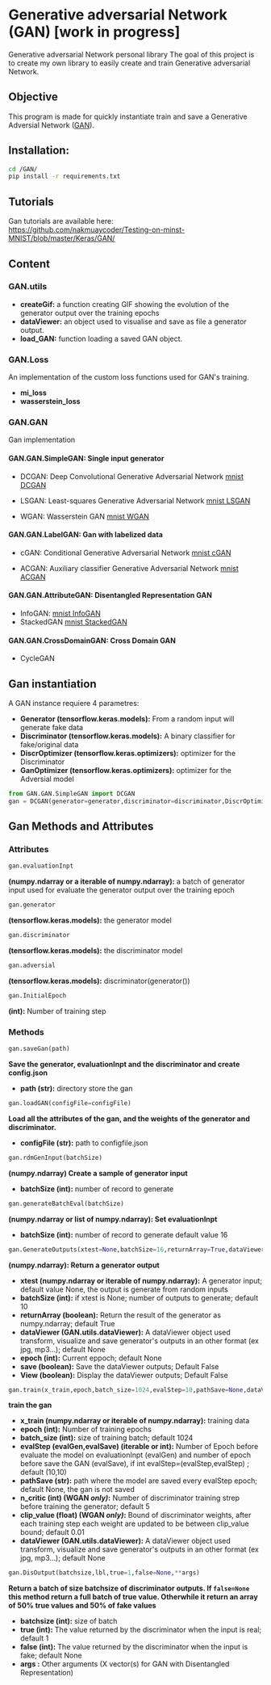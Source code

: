 # Generative adversarial Network (GAN) [work in progress]
Generative adversarial Network personal library
The goal of this project is to create my own library to easily create and train Generative adversarial Network.


## Objective

This program is made for quickly instantiate train and save a Generative Adversial Network ([GAN](https://en.wikipedia.org/wiki/Generative_adversarial_network)).<br>


## Installation:

```bash
cd /GAN/
pip install -r requirements.txt
```

## Tutorials
Gan tutorials are available here:<br>
https://github.com/nakmuaycoder/Testing-on-minst-MNIST/blob/master/Keras/GAN/


## Content

### GAN.utils

- **createGif:** a function creating GIF showing the evolution of the generator output over the training epochs
- **dataViewer:** an object used to visualise and save as file a generator output.
- **load_GAN:** function loading a saved GAN object.

### GAN.Loss

An implementation of the custom loss functions used for GAN's training.
- **mi_loss**
- **wasserstein_loss**

### GAN.GAN
Gan implementation

#### GAN.GAN.SimpleGAN: Single input generator

- DCGAN: Deep Convolutional Generative Adversarial Network [mnist DCGAN](https://github.com/nakmuaycoder/Testing-on-minst-MNIST/blob/master/Keras/GAN/DCGAN-V2.ipynb)

- LSGAN: Least-squares Generative Adversarial Network [mnist LSGAN](https://github.com/nakmuaycoder/Testing-on-minst-MNIST/blob/master/Keras/GAN/LSGAN-V2.ipynb)

- WGAN: Wasserstein GAN [mnist WGAN](https://github.com/nakmuaycoder/Testing-on-minst-MNIST/blob/master/Keras/GAN/WGAN-V2.ipynb)

#### GAN.GAN.LabelGAN: Gan with labelized data

- cGAN: Conditional Generative Adversarial Network [mnist cGAN](https://github.com/nakmuaycoder/Testing-on-minst-MNIST/blob/master/Keras/GAN/cGan-V2.ipynb)

- ACGAN: Auxiliary classifier Generative Adversarial Network [mnist ACGAN](https://github.com/nakmuaycoder/Testing-on-minst-MNIST/blob/master/Keras/GAN/ACGAN-V2.ipynb)

#### GAN.GAN.AttributeGAN: Disentangled Representation GAN

- InfoGAN: [mnist InfoGAN](https://github.com/nakmuaycoder/Testing-on-minst-MNIST/blob/master/Keras/GAN/InfoGAN-V2.ipynb)
- StackedGAN [mnist StackedGAN](https://github.com/nakmuaycoder/Testing-on-minst-MNIST/blob/master/Keras/GAN/StackedGAN-V2.ipynb)

#### GAN.GAN.CrossDomainGAN: Cross Domain GAN
- CycleGAN

## Gan instantiation
A GAN instance requiere 4 parametres:
- **Generator (tensorflow.keras.models):** From a random input will generate fake data
- **Discriminator (tensorflow.keras.models):** A binary classifier for fake/original data
- **DiscrOptimizer (tensorflow.keras.optimizers):** optimizer for the Discriminator
- **GanOptimizer (tensorflow.keras.optimizers):** optimizer for the Adversial model


```python
from GAN.GAN.SimpleGAN import DCGAN
gan = DCGAN(generator=generator,discriminator=discriminator,DiscrOptimizer=RMSprop(lr=2e-4, decay=6e-8),GanOptimizer=RMSprop(lr=1e-4, decay=3e-8))
```


## Gan Methods and Attributes


### Attributes
```python
gan.evaluationInpt
```
**(numpy.ndarray or a iterable of numpy.ndarray):** a batch of generator input used for evaluate the generator output over the training epoch
```python
gan.generator
```
**(tensorflow.keras.models):** the generator model
```python
gan.discriminator
```
**(tensorflow.keras.models):** the discriminator model
```python
gan.adversial
```
**(tensorflow.keras.models):** discriminator(generator())
```python
gan.InitialEpoch
```
**(int):** Number of training step

### Methods
```python
gan.saveGan(path)
```
**Save the generator, evaluationInpt and the discriminator and create config.json**
- **path (str):** directory store the gan


```python
gan.loadGAN(configFile=configFile)
```
**Load all the attributes of the gan, and the weights of the generator and discriminator.**
- **configFile (str):** path to configfile.json


```python
gan.rdmGenInput(batchSize)
``` 
**(numpy.ndarray) Create a sample of generator input**
- **batchSize (int):** number of record to generate


```python
gan.generateBatchEval(batchSize)
```
**(numpy.ndarray or list of numpy.ndarray): Set evaluationInpt**
- **batchSize (int):** number of record to generate default value 16

```python
gan.GenerateOutputs(xtest=None,batchSize=16,returnArray=True,dataViewer=None,save=False,View=True,epoch=None)
```
**(numpy.ndarray): Return a generator output**
- **xtest (numpy.ndarray or iterable of numpy.ndarray):** A generator input; default value None, the output is generate from random inputs 
- **batchSize (int):** if xtest is None; number of outputs to generate; default 10
- **returnArray (boolean):** Return the result of the generator as numpy.ndarray; default True
- **dataViewer (GAN.utils.dataViewer):** A dataViewer object used transform, visualize and save generator's outputs in an other format (ex jpg, mp3...); default None
- **epoch (int):** Current eppoch; default None
- **save (boolean):** Save the dataViewer outputs; Default False
- **View (boolean):** Display the dataViewer outputs; Default False


```python
gan.train(x_train,epoch,batch_size=1024,evalStep=10,pathSave=None,dataViewer=None)
```
**train the gan**
- **x_train (numpy.ndarray or iterable of numpy.ndarray):** training data
- **epoch (int):** Number of training epochs 
- **batch_size (int):** size of training batch; default 1024
- **evalStep (evalGen,evalSave) (iterable or int):** Number of Epoch before evaluate the model on evaluationInpt (evalGen) and number of epoch before save the GAN (evalSave), if int evalStep=(evalStep,evalStep)  ; default (10,10)
- **pathSave (str):** path where the model are saved every evalStep epoch; default None, the gan is not saved
- **n_critic (int) (WGAN _only)_:** Number of discriminator training strep before training the generator;  default  5
- **clip_value (float) (WGAN _only)_:** Bound of discriminator weights, after each training step each weight are updated to be between clip_value bound; default 0.01
- **dataViewer (GAN.utils.dataViewer):** A dataViewer object used transform, visualize and save generator's outputs in an other format (ex jpg, mp3...); default None


```python
gan.DisOutput(batchsize,lbl,true=1,false=None,**args)
```
**Return a batch of size batchsize of discriminator outputs. If ```false=None``` this method return a full batch of true value. Otherwhile it return an array of 50% true values and 50% of fake values**
- **batchsize (int):** size of batch
- **true (int):** The value returned by the discriminator when the input is real; default 1
- **false (int):** The value returned by the discriminator when the input is fake; default None
- **args :** Other arguments (X vector(s) for GAN with Disentangled Representation)


